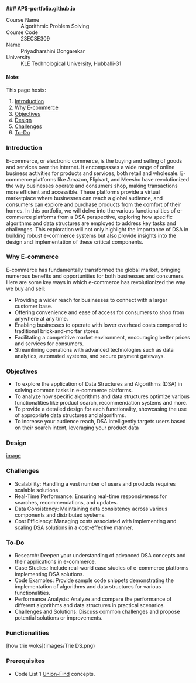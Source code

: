 **### APS-portfolio.github.io**
<dl>
<dt>Course Name</dt>
<dd>Algorithmic Problem Solving</dd>
<dt>Course Code</dt>
<dd>23ECSE309</dd>
<dt>Name</dt>
<dd>Priyadharshini Dongarekar</dd>
<dt>University</dt>
<dd>KLE Technological University, Hubballi-31</dd>
</dl>


#### Note:
This page hosts:

1. [Introduction](https://priyadharshinird.github.io/APS-portfolio.github.io/#introduction)
2. [Why E-commerce](https://priyadharshinird.github.io/APS-portfolio.github.io/#why-e-commerce)
3. [Objectives](https://priyadharshinird.github.io/APS-portfolio.github.io/#objectives)
4. [Design](https://priyadharshinird.github.io/APS-portfolio.github.io/#design)
5. [Challenges](https://priyadharshinird.github.io/APS-portfolio.github.io/#challenges)
6. [To-Do](https://priyadharshinird.github.io/APS-portfolio.github.io/#to-do)

### Introduction

E-commerce, or electronic commerce, is the buying and selling of goods and services over the internet. It encompasses a wide range of online business activities for products and services, both retail and wholesale. E-commerce platforms like Amazon, Flipkart, and Meesho have revolutionized the way businesses operate and consumers shop, making transactions more efficient and accessible. These platforms provide a virtual marketplace where businesses can reach a global audience, and consumers can explore and purchase products from the comfort of their homes.
In this portfolio, we will delve into the various functionalities of e-commerce platforms from a DSA perspective, exploring how specific algorithms and data structures are employed to address key tasks and challenges. This exploration will not only highlight the importance of DSA in building robust e-commerce systems but also provide insights into the design and implementation of these critical components.

### Why E-commerce

E-commerce has fundamentally transformed the global market, bringing numerous benefits and opportunities for both businesses and consumers. Here are some key ways in which e-commerce has revolutionized the way we buy and sell:
* Providing a wider reach for businesses to connect with a larger customer base.
* Offering convenience and ease of access for consumers to shop from anywhere at any time.
* Enabling businesses to operate with lower overhead costs compared to traditional brick-and-mortar stores.
* Facilitating a competitive market environment, encouraging better prices and services for consumers.
* Streamlining operations with advanced technologies such as data analytics, automated systems, and secure payment gateways.

### Objectives

* To explore the application of Data Structures and Algorithms (DSA) in solving common tasks in e-commerce platforms.
* To analyze how specific algorithms and data structures optimize various functionalities like product search, recommendation systems and more.
* To provide a detailed design for each functionality, showcasing the use of appropriate data structures and algorithms.
* To increase your audience reach, DSA intelligently targets users based on their search intent, leveraging your product data

### Design

[image](https://github.com/PriyadharshiniRD/APS-portfolio.github.io/blob/b28ae71d7e869cc6a305fa5b282bd26afd10c38f/images/1710058026386.jpg)

### Challenges

* Scalability: Handling a vast number of users and products requires scalable solutions.
* Real-Time Performance: Ensuring real-time responsiveness for searches, recommendations, and updates.
* Data Consistency: Maintaining data consistency across various components and distributed systems.
* Cost Efficiency: Managing costs associated with implementing and scaling DSA solutions in a cost-effective manner.

### To-Do

* Research: Deepen your understanding of advanced DSA concepts and their applications in e-commerce.
* Case Studies: Include real-world case studies of e-commerce platforms implementing DSA solutions.
* Code Examples: Provide sample code snippets demonstrating the implementation of algorithms and data structures for various functionalities.
* Performance Analysis: Analyze and compare the performance of different algorithms and data structures in practical scenarios.
* Challenges and Solutions: Discuss common challenges and propose potential solutions or improvements.
### Functionalities

[how trie woks](images/Trie DS.png) 
### Prerequisites
* Code List 1 [Union-Find](https://github.com/prakashbh/day-today-codes/blob/master/10-union-find-basic.c) concepts.
